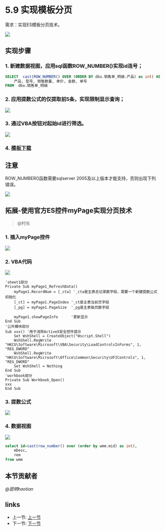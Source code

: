 # 5.9 实现模板分页
需求：实现ES模板分页技术。

![](/images/5.9.1.gif)

## 实现步骤
### 1. 新建数据视图，应用sql函数ROW_NUMBER()实现id连号；

```sql
SELECT  cast(ROW_NUMBER() OVER (ORDER BY dbo.销售单_明细.产品) as int) AS 自增列, 
	产品, 型号, 销售数量, 单价, 金额, 单号
FROM  dbo.销售单_明细
```

### 2. 应用提数公式的仅提取前5条，实现限制显示查询；

![](/images/5.9.4.png)

### 3. 通过VBA按钮对起始id进行筛选。

![](/images/5.9.3.png)

### 4. [模板下载](/files/5.9.rar)

## 注意
ROW_NUMBER()函数需要sqlserver 2005及以上版本才能支持，否则出现下列错误。

![](/images/5.9.2.png)

## 拓展-使用官方ES控件myPage实现分页技术
> @村长

### 1. 插入myPage控件

![](/images/5.9.8.png)

### 2. VBA代码

![](/images/5.9.6.png)

```VB 
'sheet1部分
Private Sub myPage1_RefreshData() 
    myPage1.RecordNum = [_cta] '_cta是主表总记录数字段，需要一个新建提数公式初始化
    [_ct] = myPage1.PageIndex '_ct是主表当前页字段
    [_pg] = myPage1.PageSize  '_pg是主表每页数字段
    
    myPage1.showPageInfo      '更新显示
End Sub
'公共模块部分
Sub xxx() '用于消除ActiveX安全控件提示
    Set WshShell = CreateObject("Wscript.Shell")
    WshShell.RegWrite "HKCU\Software\Microsoft\VBA\Security\LoadControlsInForms", 1, "REG_DWORD"
    WshShell.RegWrite "HKCU\Software\Microsoft\Office\Common\Security\UFIControls", 1, "REG_DWORD"
    Set WshShell = Nothing
End Sub
'workbook部分
Private Sub Workbook_Open()
xxx
End Sub
```

### 3. 提数公式

![](/images/5.9.7.png)

### 4. 数据视图

![](/images/5.9.5.png)
```sql
select id=cast(row_number() over (order by wmm.mid) as int),
    mDesc,
    rem
from wmm
```

## 本节贡献者
*@昆明haotian*

## links
  * 上一节: [上一节](<05.8.md>)
  * 下一节: [下一节](<05.10.md>)
